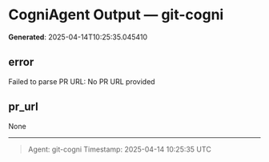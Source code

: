 # CogniAgent Output — git-cogni

**Generated**: 2025-04-14T10:25:35.045410

## error
Failed to parse PR URL: No PR URL provided

## pr_url
None

---
> Agent: git-cogni
> Timestamp: 2025-04-14 10:25:35 UTC